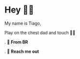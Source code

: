 # Hey 🐱‍👤
My name is Tiago, 

Play on the chest dad and touch 🐱‍🏍

. 📍 **From BR**


. 🎿 **Reach me out**
    
